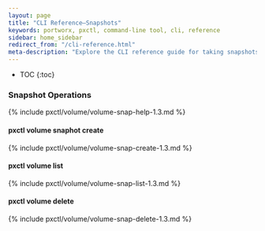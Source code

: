 ```yaml
---
layout: page
title: "CLI Reference–Snapshots"
keywords: portworx, pxctl, command-line tool, cli, reference
sidebar: home_sidebar
redirect_from: "/cli-reference.html"
meta-description: "Explore the CLI reference guide for taking snapshots of container data volumes using Portworx. Try it today!"
---
```


* TOC
{:toc}

### Snapshot Operations

{% include pxctl/volume/volume-snap-help-1.3.md %}

#### pxctl volume snaphot create

{% include pxctl/volume/volume-snap-create-1.3.md %}

#### pxctl volume list

{% include pxctl/volume/volume-snap-list-1.3.md %}

#### pxctl volume delete

{% include pxctl/volume/volume-snap-delete-1.3.md %}
